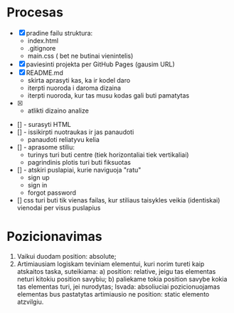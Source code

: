 # Procesas

- [x] pradine failu struktura:
    - index.html
    - .gitignore
    - main.css ( bet ne butinai vienintelis)
- [x] paviesinti projekta per GitHub Pages (gausim URL)
- [x] README.md
    - skirta aprasyti kas, ka ir kodel daro
    - iterpti nuoroda i daroma dizaina
    - iterpti nuoroda, kur tas musu kodas gali buti pamatytas
- [x] - atlikti dizaino analize
- [] - surasyti HTML
- [] - issikirpti nuotraukas ir jas panaudoti
     - panaudoti reliatyvu kelia
- [] - aprasome stiliu:
     - turinys turi buti centre (tiek horizontaliai tiek vertikaliai)
     - pagrindinis plotis turi buti fiksuotas
- [] - atskiri puslapiai, kurie naviguoja "ratu"
     - sign up
     - sign in
     - forgot password
- [] css turi buti tik vienas failas, kur stiliaus taisykles veikia (identiskai) vienodai per visus puslapius     


# Pozicionavimas

1. Vaikui duodam position: absolute;
2. Artimiausiam logiskam teviniam elementui, kuri norim tureti kaip atskaitos taska, suteikiama:
   a) position: relative, jeigu tas elementas neturi kitokiu position savybiu;
   b) paliekame tokia position savybe kokia tas elementas turi, jei nurodytas;
Isvada:
absoliuciai pozicionuojamas elementas bus pastatytas artimiausio ne position: static elemento atzvilgiu.
